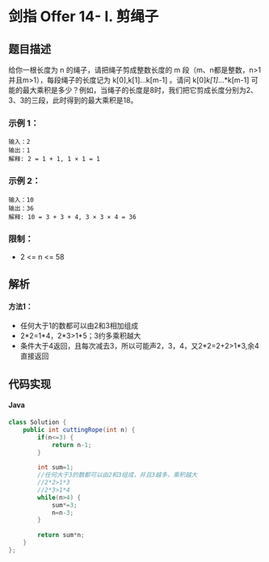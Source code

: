 # 剑指 Offer 14- I. 剪绳子

## 题目描述
给你一根长度为 n 的绳子，请把绳子剪成整数长度的 m 段（m、n都是整数，n>1并且m>1），每段绳子的长度记为 k[0],k[1]...k[m-1] 。请问 k[0]*k[1]*...*k[m-1] 可能的最大乘积是多少？例如，当绳子的长度是8时，我们把它剪成长度分别为2、3、3的三段，此时得到的最大乘积是18。

### 示例 1：
```
输入：2
输出：1
解释: 2 = 1 + 1, 1 × 1 = 1
```
### 示例 2：
```
输入：10
输出：36
解释: 10 = 3 + 3 + 4, 3 × 3 × 4 = 36
```

### 限制：
- 2 <= n <= 58


## 解析
#### 方法1：
- 任何大于1的数都可以由2和3相加组成
- 2\*2=1\*4，2\*3>1\*5；3约多乘积越大
- 条件大于4返回，且每次减去3，所以可能声2，3，4，又2\*2=2+2>1\*3,余4直接返回

## 代码实现
#### Java
```Java
class Solution {
    public int cuttingRope(int n) {
        if(n<=3) {
			return n-1;
		}
		
		int sum=1;
		//任何大于3的数都可以由2和3组成，并且3越多，乘积越大
		//2*2>1*3
		//2*3>1*4
		while(n>4) {
			sum*=3;
			n=n-3;
		}
		
		return sum*n;
    }
};
```